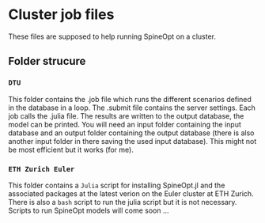 # Cluster job files

These files are supposed to help running SpineOpt on a cluster.


## Folder strucure

### `DTU`

This folder contains the .job file which runs the different scenarios defined in the database in a loop. The .submit file contains the server settings. Each job calls the .julia file. The results are written to the output database, the model can be printed. You will need an input folder containing the input database and an output folder containing the output database (there is also another input folder in there saving the used input database). This might not be most efficient but it works (for me).


### `ETH Zurich Euler`

This folder contains a `Julia` script for installing SpineOpt.jl and the associated packages at the latest verion on the Euler cluster at ETH Zurich. There is also a `bash` script to run the julia script but it is not necessary. Scripts to run SpineOpt models will come soon ... 


